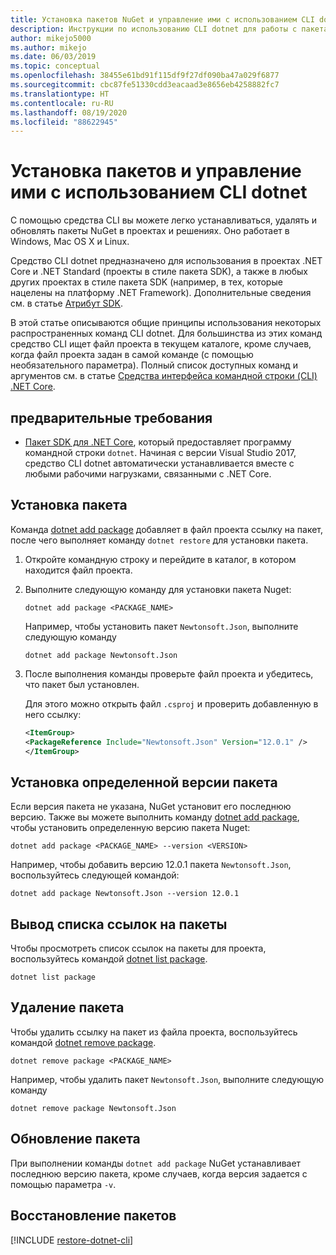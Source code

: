 ```yaml
---
title: Установка пакетов NuGet и управление ими с использованием CLI dotnet
description: Инструкции по использованию CLI dotnet для работы с пакетами NuGet.
author: mikejo5000
ms.author: mikejo
ms.date: 06/03/2019
ms.topic: conceptual
ms.openlocfilehash: 38455e61bd91f115df9f27df090ba47a029f6877
ms.sourcegitcommit: cbc87fe51330cdd3eacaad3e8656eb4258882fc7
ms.translationtype: HT
ms.contentlocale: ru-RU
ms.lasthandoff: 08/19/2020
ms.locfileid: "88622945"
---
```

# <a name="install-and-manage-packages-using-the-dotnet-cli"></a>Установка пакетов и управление ими с использованием CLI dotnet

С помощью средства CLI вы можете легко устанавливаться, удалять и обновлять пакеты NuGet в проектах и решениях. Оно работает в Windows, Mac OS X и Linux.

Средство CLI dotnet предназначено для использования в проектах .NET Core и .NET Standard (проекты в стиле пакета SDK), а также в любых других проектах в стиле пакета SDK (например, в тех, которые нацелены на платформу .NET Framework). Дополнительные сведения см. в статье [Атрибут SDK](/dotnet/core/tools/csproj#additions).

В этой статье описываются общие принципы использования некоторых распространенных команд CLI dotnet. Для большинства из этих команд средство CLI ищет файл проекта в текущем каталоге, кроме случаев, когда файл проекта задан в самой команде (с помощью необязательного параметра). Полный список доступных команд и аргументов см. в статье [Средства интерфейса командной строки (CLI) .NET Core](../reference/dotnet-commands.md).

## <a name="prerequisites"></a>предварительные требования

- [Пакет SDK для .NET Core](https://www.microsoft.com/net/download/), который предоставляет программу командной строки `dotnet`. Начиная с версии Visual Studio 2017, средство CLI dotnet автоматически устанавливается вместе с любыми рабочими нагрузками, связанными с .NET Core.

## <a name="install-a-package"></a>Установка пакета

Команда [dotnet add package](/dotnet/core/tools/dotnet-add-package?tabs=netcore2x) добавляет в файл проекта ссылку на пакет, после чего выполняет команду `dotnet restore` для установки пакета.

1. Откройте командную строку и перейдите в каталог, в котором находится файл проекта.

2. Выполните следующую команду для установки пакета Nuget:

    ```dotnetcli
    dotnet add package <PACKAGE_NAME>
    ```

    Например, чтобы установить пакет `Newtonsoft.Json`, выполните следующую команду

    ```dotnetcli
    dotnet add package Newtonsoft.Json
    ```

3. После выполнения команды проверьте файл проекта и убедитесь, что пакет был установлен.

   Для этого можно открыть файл `.csproj` и проверить добавленную в него ссылку:

    ```xml
   <ItemGroup>
    <PackageReference Include="Newtonsoft.Json" Version="12.0.1" />
   </ItemGroup>
    ```

## <a name="install-a-specific-version-of-a-package"></a>Установка определенной версии пакета

Если версия пакета не указана, NuGet установит его последнюю версию. Также вы можете выполнить команду [dotnet add package](/dotnet/core/tools/dotnet-add-package?tabs=netcore2x), чтобы установить определенную версию пакета Nuget:

```dotnetcli
dotnet add package <PACKAGE_NAME> --version <VERSION>
```

Например, чтобы добавить версию 12.0.1 пакета `Newtonsoft.Json`, воспользуйтесь следующей командой:

```dotnetcli
dotnet add package Newtonsoft.Json --version 12.0.1
```

## <a name="list-package-references"></a>Вывод списка ссылок на пакеты

Чтобы просмотреть список ссылок на пакеты для проекта, воспользуйтесь командой [dotnet list package](/dotnet/core/tools/dotnet-list-package?tabs=netcore2x).

```dotnetcli
dotnet list package
```

## <a name="remove-a-package"></a>Удаление пакета

Чтобы удалить ссылку на пакет из файла проекта, воспользуйтесь командой [dotnet remove package](/dotnet/core/tools/dotnet-remove-package?tabs=netcore2x).

```dotnetcli
dotnet remove package <PACKAGE_NAME>
```

Например, чтобы удалить пакет `Newtonsoft.Json`, выполните следующую команду

```dotnetcli
dotnet remove package Newtonsoft.Json
```

## <a name="update-a-package"></a>Обновление пакета

При выполнении команды `dotnet add package` NuGet устанавливает последнюю версию пакета, кроме случаев, когда версия задается с помощью параметра `-v`.

## <a name="restore-packages"></a>Восстановление пакетов

[!INCLUDE [restore-dotnet-cli](includes/restore-dotnet-cli.md)]
